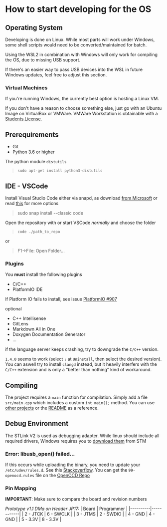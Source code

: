 # How to start developing for the OS

## Operating System
Developing is done on Linux. While most parts will work under Windows, some shell scripts would need to be converted/maintained for batch.

Using the WSL2 in combination with Windows will only work for compiling the OS, due to missing USB support.

If there's an easier way to pass USB devices into the WSL in future Windows updates, feel free to adjust this section.


### Virtual Machines
If you're running Windows, the currently best option is hosting a Linux VM.

If you don't have a reason to choose something else, just go with an Ubuntu Image on VirtualBox or VMWare. VMWare Workstation is obtainable with a [Students License](https://intranetportal.hs-esslingen.de/de/he-portal/meine-hochschule/rechenzentrum/software-und-hardwareangebot.html).

## Prerequirements

* Git
* Python 3.6 or higher

The python module `distutils`
> `sudo apt-get install python3-distutils`


## IDE - VSCode
Install Visual Studio Code
either via snapd, as download [from Microsoft](https://code.visualstudio.com/) or read [this](https://code.visualstudio.com/docs/setup/linux) for more options
> sudo snap install --classic code 

Open the repository with or start VSCode *normally* and choose the folder
> `code ./path_to_repo`
 
or

> F1->File: Open Folder...


### Plugins
You **must** install the following plugins
* C/C++
* PlatformIO IDE

If Platform IO fails to install, see issue [PlatformIO #907](https://github.com/platformio/platformio-vscode-ide/issues/907)  

optional
* C++ Intellisense
* GitLens
* Markdown All in One
* Doxygen Documentation Generator
* ...

if the language server keeps crashing, try to downgrade the `C/C++` version. 

`1.4.0` seems to work (select `↓` at `Uninstall`, then select the desired version). You can aswell try to install `clangd` instead, but it heavily interfers with the `C/C++` extension and is only a “better than nothing” kind of workaround.

## Compiling

The project requires a `main` function for compilation. Simply add a file `src/main.cpp` which includes a custom `int main();` method. You can use [other projects](https://github.com/Rennstall/Cooling_2020) or the [README](README.md) as a reference.


## Debug Environment

The STLink V2 is used as debugging adapter.
While linux should include all required drivers, Windows requires you to [download them](https://www.st.com/en/development-tools/stsw-link009.html) from STM


### Error: libusb_open() failed...
If this occurs while uploading the binary, you need to update your `/etc/udev/rules.d`. See this [Stackoverflow](https://stackoverflow.com/a/48853773).
You can get the `99-openocd.rules` file on the [OpenOCD Repo](https://raw.githubusercontent.com/bcmi-labs/OpenOCD/master/contrib/99-openocd.rules)


### Pin Mapping
**IMPORTANT**: Make sure to compare the board and revision numbers


*Prototype v1.1 DMa on Header JP17:*
| Board    | Programmer |
|----------|------------|
| 2 - JTCK | 6 - SWCLK  |
| 3 - JTMS | 2 - SWDIO  |
| 4 - GND  | 4 - GND    |
| 5 - 3.3V | 8 - 3.3V   |